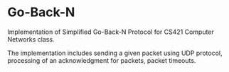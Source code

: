 # Go-Back-N
Implementation of Simplified Go-Back-N Protocol for CS421 Computer Networks class.


The implementation includes sending a given packet using UDP protocol, processing of an acknowledgment for packets, packet timeouts.
